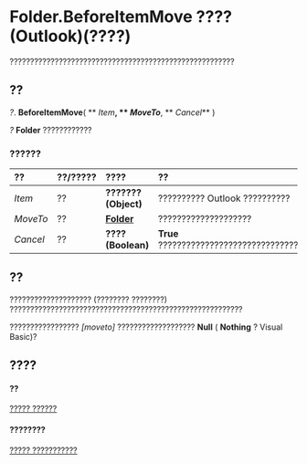 
# Folder.BeforeItemMove ???? (Outlook)(????)

???????????????????????????????????????????????????????


## ??

 _?_. **BeforeItemMove**( ** _Item_**, ** _MoveTo_**, ** _Cancel_** )

 _?_ **Folder** ????????????


### ??????



|**??**|**??/?????**|**????**|**??**|
|:-----|:-----|:-----|:-----|
| _Item_|??|**??????? (Object)**|?????????? Outlook ??????????|
| _MoveTo_|??|**[Folder](3cf6cda8-6d70-666e-2643-9d9c5b9cacfc.md)**|????????????????????|
| _Cancel_|??|**???? (Boolean)**|**True** ???????????????????????????????|

## ??

???????????????????? (???????? ????????) ?????????????????????????????????????????????????????????

?????????????????  _[moveto]_ ??????????????????? **Null** ( **Nothing** ? Visual Basic)?


## ????


#### ??


[????? ??????](3cf6cda8-6d70-666e-2643-9d9c5b9cacfc.md)
#### ????????


[????? ???????????](http://msdn.microsoft.com/library/788acd42-377a-1803-7713-50e45086e2d1%28Office.15%29.aspx)